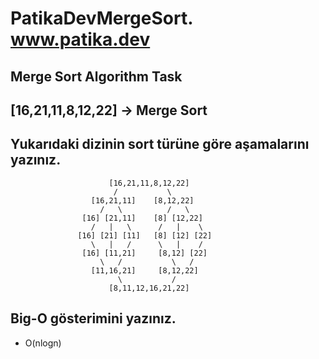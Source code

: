 
# PatikaDevMergeSort.  www.patika.dev
## Merge Sort Algorithm Task
## [16,21,11,8,12,22] -> Merge Sort
## Yukarıdaki dizinin sort türüne göre aşamalarını yazınız.


                          [16,21,11,8,12,22]
                           /           \
                      [16,21,11]    [8,12,22]
                        /   \          /   \
                    [16] [21,11]    [8] [12,22]
                      /   |   \      /   |    \
                   [16] [21] [11]   [8] [12] [22]
                      \   |   /      \   |    /
                    [16] [11,21]     [8,12] [22]
                        \   /           \   /
                      [11,16,21]     [8,12,22]
                            \           /
                          [8,11,12,16,21,22]

## Big-O gösterimini yazınız.
* O(nlogn)
                          
                          
